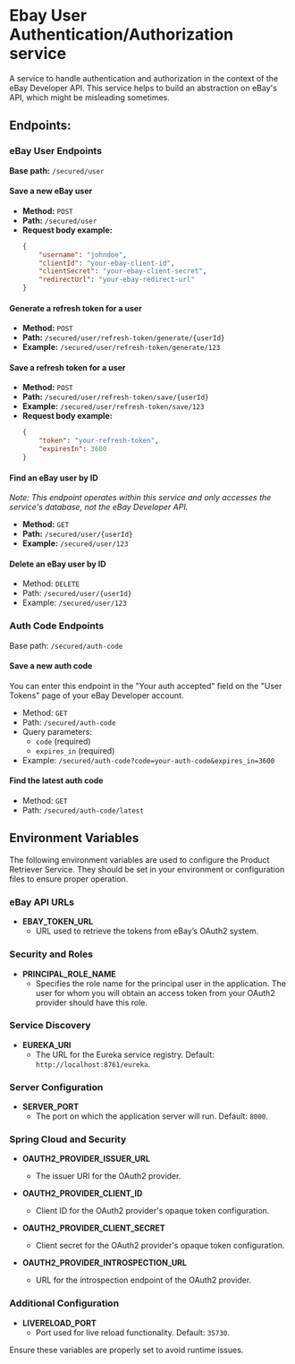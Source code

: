 # Ebay User Authentication/Authorization service
A service to handle authentication and authorization in the context of the eBay Developer API. This service helps to build an abstraction on eBay's API, which might be misleading sometimes. 

## Endpoints:

### eBay User Endpoints

**Base path:** `/secured/user`

#### Save a new eBay user
- **Method:** `POST`
- **Path:** `/secured/user`
- **Request body example:**
    ```json
    {
        "username": "johndoe",
        "clientId": "your-ebay-client-id",
        "clientSecret": "your-ebay-client-secret",
        "redirectUrl": "your-ebay-redirect-url"
    }
    ```

#### Generate a refresh token for a user
- **Method:** `POST`
- **Path:** `/secured/user/refresh-token/generate/{userId}`
- **Example:** `/secured/user/refresh-token/generate/123`

#### Save a refresh token for a user
- **Method:** `POST`
- **Path:** `/secured/user/refresh-token/save/{userId}`
- **Example:** `/secured/user/refresh-token/save/123`
- **Request body example:**
    ```json
    {
        "token": "your-refresh-token",
        "expiresIn": 3600
    }
    ```

#### Find an eBay user by ID
*Note: This endpoint operates within this service and only accesses the service's database, not the eBay Developer API.*
- **Method:** `GET`
- **Path:** `/secured/user/{userId}`
- **Example:** `/secured/user/123`

#### Delete an eBay user by ID
- Method: `DELETE`
- Path: `/secured/user/{userId}`
- Example: `/secured/user/123`

### Auth Code Endpoints
Base path: `/secured/auth-code`

#### Save a new auth code
You can enter this endpoint in the "Your auth accepted" field on the "User Tokens" page of your eBay Developer account.
- Method: `GET`
- Path: `/secured/auth-code`
- Query parameters:
    - `code` (required)
    - `expires_in` (required)
- Example: `/secured/auth-code?code=your-auth-code&expires_in=3600`

#### Find the latest auth code
- Method: `GET`
- Path: `/secured/auth-code/latest`

## Environment Variables

The following environment variables are used to configure the Product Retriever Service. They should be set in your environment or configuration files to ensure proper operation.

### eBay API URLs
- **EBAY_TOKEN_URL**
    - URL used to retrieve the tokens from eBay’s OAuth2 system.

### Security and Roles
- **PRINCIPAL_ROLE_NAME**
  - Specifies the role name for the principal user in the application. The user for whom you will obtain an access token from your OAuth2 provider should have this role.

### Service Discovery
- **EUREKA_URI**
    - The URL for the Eureka service registry. Default: `http://localhost:8761/eureka`.

### Server Configuration
- **SERVER_PORT**
    - The port on which the application server will run. Default: `8000`.

### Spring Cloud and Security
- **OAUTH2_PROVIDER_ISSUER_URL**
    - The issuer URI for the OAuth2 provider.

- **OAUTH2_PROVIDER_CLIENT_ID**
    - Client ID for the OAuth2 provider's opaque token configuration.

- **OAUTH2_PROVIDER_CLIENT_SECRET**
    - Client secret for the OAuth2 provider's opaque token configuration.

- **OAUTH2_PROVIDER_INTROSPECTION_URL**
    - URL for the introspection endpoint of the OAuth2 provider.

### Additional Configuration
- **LIVERELOAD_PORT**
    - Port used for live reload functionality. Default: `35730`.

Ensure these variables are properly set to avoid runtime issues.